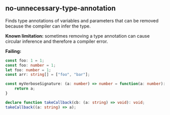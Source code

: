 ## no-unnecessary-type-annotation

Finds type annotations of variables and parameters that can be removed because the compiler can infer the type.

**Known limitation:** sometimes removing a type annotation can cause circular inference and therefore a compiler error.

**Failing:**

```ts
const foo: 1 = 1;
const foo: number = 1;
let foo: number = 1;
const arr: string[] = ["foo", "bar"];

const myVerboseSignature: (a: number) => number = function(a: number): number {
    return a;
}

declare function takeCallback(cb: (a: string) => void): void;
takeCallback((a: string) => a);
```
